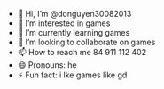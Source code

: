 - 👋 Hi, I’m @donguyen30082013
- 👀 I’m interested in games
- 🌱 I’m currently learning games
- 💞️ I’m looking to collaborate on games
- 📫 How to reach me 84 911 112 402
- 😄 Pronouns: he
- ⚡ Fun fact: i lke games like gd 

<!---
donguyen30082013/donguyen30082013 is a ✨ special ✨ repository because its `README.md` (this file) appears on your GitHub profile.
You can click the Preview link to take a look at your changes.
--->

